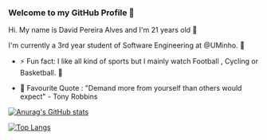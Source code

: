 ### Welcome to my GitHub Profile 👋 

Hi. My name is David Pereira Alves and I'm 21 years old 👦

I'm currently a 3rd year student of Software Engineering at @UMinho. 📖

- ⚡ Fun fact: I like all kind of sports but I mainly watch Football , Cycling or Basketball. 🏅

- 🌟 Favourite Quote : "Demand more from yourself than others would expect" - Tony Robbins

[![Anurag's GitHub stats](https://github-readme-stats.vercel.app/api?username=davidao06&show_icons=true&theme=radical)](https://github.com/anuraghazra/github-readme-stats)

[![Top Langs](https://github-readme-stats.vercel.app/api/top-langs/?username=davidao06&layout=compact)](https://github.com/anuraghazra/github-readme-stats)
